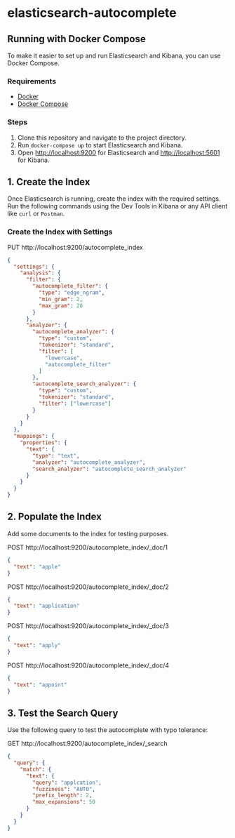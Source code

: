 # elasticsearch-autocomplete

## Running with Docker Compose

To make it easier to set up and run Elasticsearch and Kibana, you can use Docker Compose.

### Requirements

- [Docker](https://www.docker.com/get-started)
- [Docker Compose](https://docs.docker.com/compose/)

### Steps

1. Clone this repository and navigate to the project directory.
2. Run `docker-compose up` to start Elasticsearch and Kibana.
3. Open [http://localhost:9200](http://localhost:9200) for Elasticsearch and [http://localhost:5601](http://localhost:5601) for Kibana.


## 1. Create the Index

Once Elasticsearch is running, create the index with the required settings. Run the following commands using the Dev Tools in Kibana or any API client like `curl` or `Postman`.

### Create the Index with Settings

PUT http://localhost:9200/autocomplete_index
```json
{
  "settings": {
    "analysis": {
      "filter": {
        "autocomplete_filter": {
          "type": "edge_ngram",
          "min_gram": 2,
          "max_gram": 20
        }
      },
      "analyzer": {
        "autocomplete_analyzer": {
          "type": "custom",
          "tokenizer": "standard",
          "filter": [
            "lowercase",
            "autocomplete_filter"
          ]
        },
        "autocomplete_search_analyzer": {
          "type": "custom",
          "tokenizer": "standard",
          "filter": ["lowercase"]
        }
      }
    }
  },
  "mappings": {
    "properties": {
      "text": {
        "type": "text",
        "analyzer": "autocomplete_analyzer",
        "search_analyzer": "autocomplete_search_analyzer"
      }
    }
  }
}
```


## 2. Populate the Index
Add some documents to the index for testing purposes.

POST http://localhost:9200/autocomplete_index/_doc/1
```json
{
  "text": "apple"
}
```

POST http://localhost:9200/autocomplete_index/_doc/2
```json
{
  "text": "application"
}
```

POST http://localhost:9200/autocomplete_index/_doc/3
```json
{
  "text": "apply"
}
```

POST http://localhost:9200/autocomplete_index/_doc/4
```json
{
  "text": "appoint"
}
```

## 3. Test the Search Query
Use the following query to test the autocomplete with typo tolerance:

GET http://localhost:9200/autocomplete_index/_search
```json
{
  "query": {
    "match": {
      "text": {
        "query": "applcation",
        "fuzziness": "AUTO",
        "prefix_length": 2,
        "max_expansions": 50
      }
    }
  }
}
```
